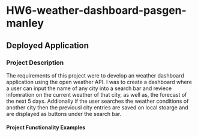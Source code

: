 # HW6-weather-dashboard-pasgen-manley

## Deployed Application


### Project Description

The requirements of this project were to develop an weather dashboard application using the open weather API. I was to create a dashboard where a user can input the name of any city into a search bar and reviece infomration on the current weather of that city, as well as, the forecast of the next 5 days. Addionally if the user searches the weather conditions of another city then the previousl city entries are saved on local stoarge and are displayed as buttons under the search bar. 

#### Project Functionality Examples

